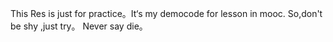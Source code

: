 This Res is just for practice。It‘s  my democode for lesson in mooc.
So,don't be shy ,just try。
Never say die。